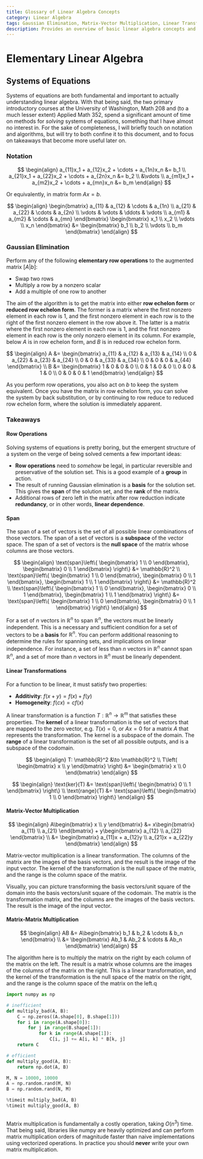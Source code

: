 ```yaml
---
title: Glossary of Linear Algebra Concepts
category: Linear Algebra
tags: Gaussian Elimination, Matrix-Vector Multiplication, Linear Transformations, Matrix-Matrix Multiplication
description: Provides an overview of basic linear algebra concepts and techniques, including Gaussian elimination, systems of equations, row operations, matrix-vector multiplication, and matrix-matrix multiplication, providing efficient methods for solving systems of equations and transforming matrices. It also touches on the relationships between these concepts, such as span and linear transformations. The document distinguishes between inefficient and efficient approaches to solving systems of equations.
---
```


# Elementary Linear Algebra

## Systems of Equations

Systems of equations are both fundamental and important to actually understanding linear algebra. With that being said, the two primary introductory courses at the University of Washington, Math 208 and (to a much lesser extent) Applied Math 352, spend a significant amount of time on methods for *solving* systems of equations, something that I have almost no interest in. For the sake of completeness, I will briefly touch on notation and algorithms, but will try to both confine it to this document, and to focus on takeaways that become more useful later on.

### Notation

$$
\begin{align}
a_{11}x_1 + a_{12}x_2 + \cdots + a_{1n}x_n &= b_1 \\
a_{21}x_1 + a_{22}x_2 + \cdots + a_{2n}x_n &= b_2 \\
&\vdots \\
a_{m1}x_1 + a_{m2}x_2 + \cdots + a_{mn}x_n &= b_m
\end{align}
$$

Or equivalently, in matrix form $Ax = b$.

$$
\begin{align}
\begin{bmatrix}
a_{11} & a_{12} & \cdots & a_{1n} \\
a_{21} & a_{22} & \cdots & a_{2n} \\
\vdots & \vdots & \ddots & \vdots \\
a_{m1} & a_{m2} & \cdots & a_{mn}
\end{bmatrix}
\begin{bmatrix}
x_1 \\
x_2 \\
\vdots \\
x_n
\end{bmatrix}
&=
\begin{bmatrix}
b_1 \\
b_2 \\
\vdots \\
b_m
\end{bmatrix}
\end{align}
$$

### Gaussian Elimination

Perform any of the following **elementary row operations** to the augmented matrix $\lbrack  A|b  \rbrack$:

- Swap two rows
- Multiply a row by a nonzero scalar
- Add a multiple of one row to another

 The aim of the algorithm is to get the matrix into either **row echelon form** or **reduced row echelon form**. The former is a matrix where the first nonzero element in each row is 1, and the first nonzero element in each row is to the right of the first nonzero element in the row above it. The latter is a matrix where the first nonzero element in each row is 1, and the first nonzero element in each row is the only nonzero element in its column. For example, below $A$ is in row echelon form, and $B$ is in reduced row echelon form.


$$
\begin{align}
A &=
\begin{bmatrix}
a_{11} & a_{12} & a_{13} & a_{14} \\
0 & a_{22} & a_{23} & a_{24} \\
0 & 0 & a_{33} & a_{34} \\
0 & 0 & 0 & a_{44}
\end{bmatrix}
\\
B &=
\begin{bmatrix}
1 & 0 & 0 & 0 \\
0 & 1 & 0 & 0 \\
0 & 0 & 1 & 0 \\
0 & 0 & 0 & 1
\end{bmatrix}
\end{align}
$$

As you perform row operations, you also act on $b$ to keep the system equivalent. Once you have the matrix in row echelon form, you can solve the system by back substitution, or by continuing to row reduce to reduced row echelon form, where the solution is immediately apparent.

### Takeaways

#### Row Operations

Solving systems of equations is pretty boring, but the emergent structure of a system on the verge of being solved cements a few important ideas:

- **Row operations** need to *somehow* be legal, in particular reversible and preservative of the solution set. This is a good example of a **group** in action.
- The result of running Gaussian elimination is a **basis** for the solution set. This gives the **span** of the solution set, and the **rank** of the matrix.
- Additional rows of zero left in the matrix after row reduction indicate **redundancy**, or in other words, **linear dependence**.

#### Span

The span of a set of vectors is the set of all possible linear combinations of those vectors. The span of a set of vectors is a **subspace** of the vector space. The span of a set of vectors is the **null space** of the matrix whose columns are those vectors.

$$
\begin{align}
\text{span}\left\{ \begin{bmatrix} 1 \\ 0 \end{bmatrix}, \begin{bmatrix} 0 \\ 1 \end{bmatrix} \right\} &= \mathbb{R}^2 \\
\text{span}\left\{ \begin{bmatrix} 1 \\ 0 \end{bmatrix}, \begin{bmatrix} 0 \\ 1 \end{bmatrix}, \begin{bmatrix} 1 \\ 1 \end{bmatrix} \right\} &= \mathbb{R}^2 \\
\text{span}\left\{ \begin{bmatrix} 1 \\ 0 \end{bmatrix}, \begin{bmatrix} 0 \\ 1 \end{bmatrix}, \begin{bmatrix} 1 \\ 1 \end{bmatrix} \right\} &= \text{span}\left\{ \begin{bmatrix} 1 \\ 0 \end{bmatrix}, \begin{bmatrix} 0 \\ 1 \end{bmatrix} \right\}
\end{align}
$$

For a set of $n$ vectors in $\mathbb{R}^n$ to span $\mathbb{R}^n$, the vectors must be linearly independent. This is a necessary and sufficient condition for a set of vectors to be a **basis** for $\mathbb{R}^n$. You can perform additional reasoning to determine the rules for spanning sets, and implications on linear independence. For instance, a set of less than $n$ vectors in $\mathbb{R}^n$ cannot span $\mathbb{R}^n$, and a set of more than $n$ vectors in $\mathbb{R}^n$ must be linearly dependent.

#### Linear Transformations

For a function to be linear, it must satisfy two properties:

- **Additivity**: $f(x + y) = f(x) + f(y)$
- **Homogeneity**: $f(cx) = cf(x)$

A linear transformation is a function $T: \mathbb{R}^n \to \mathbb{R}^m$ that satisfies these properties. The **kernel** of a linear transformation is the set of vectors that are mapped to the zero vector, e.g. $T(x) = 0$, or $Ax = 0$ for a matrix $A$ that represents the transformation. The kernel is a subspace of the domain. The **range** of a linear transformation is the set of all possible outputs, and is a subspace of the codomain.

$$
\begin{align}
T: \mathbb{R}^2 &\to \mathbb{R}^2 \\
T\left( \begin{bmatrix} x \\ y \end{bmatrix} \right) &= \begin{bmatrix} x \\ 0 \end{bmatrix}
\end{align}
$$

$$
\begin{align}
\text{ker}(T) &= \text{span}\left\{ \begin{bmatrix} 0 \\ 1 \end{bmatrix} \right\} \\
\text{range}(T) &= \text{span}\left\{ \begin{bmatrix} 1 \\ 0 \end{bmatrix} \right\}
\end{align}
$$

#### Matrix-Vector Multiplication

$$
\begin{align}
A\begin{bmatrix} x \\ y \end{bmatrix} &= x\begin{bmatrix} a_{11} \\ a_{21} \end{bmatrix} + y\begin{bmatrix} a_{12} \\ a_{22} \end{bmatrix} \\
&= \begin{bmatrix} a_{11}x + a_{12}y \\ a_{21}x + a_{22}y \end{bmatrix}
\end{align}
$$

Matrix-vector multiplication is a linear transformation. The columns of the matrix are the images of the basis vectors, and the result is the image of the input vector. The kernel of the transformation is the null space of the matrix, and the range is the column space of the matrix.

Visually, you can picture transforming the basis vectors/unit square of the domain into the basis vectors/unit square of the codomain. The matrix is the transformation matrix, and the columns are the images of the basis vectors. The result is the image of the input vector.

#### Matrix-Matrix Multiplication

$$
\begin{align}
AB &= A\begin{bmatrix} b_1 & b_2 & \cdots & b_n \end{bmatrix} \\
&= \begin{bmatrix} Ab_1 & Ab_2 & \cdots & Ab_n \end{bmatrix}
\end{align}
$$

The algorithm here is to multiply the matrix on the right by each column of the matrix on the left. The result is a matrix whose columns are the images of the columns of the matrix on the right. This is a linear transformation, and the kernel of the transformation is the null space of the matrix on the right, and the range is the column space of the matrix on the left.q

```python
import numpy as np

# inefficient
def multiply_bad(A, B):
    C = np.zeros((A.shape[0], B.shape[1]))
    for i in range(A.shape[0]):
        for j in range(B.shape[1]):
            for k in range(A.shape[1]):
                C[i, j] += A[i, k] * B[k, j]
    return C

# efficient
def multiply_good(A, B):
    return np.dot(A, B)

M, N = 10000, 10000
A = np.random.rand(M, N)
B = np.random.rand(N, M)

%timeit multiply_bad(A, B)
%timeit multiply_good(A, B)
```

```plaintext

```

Matrix multiplication is fundamentally a costly operation, taking $O(n^3)$ time. That being said, libraries like numpy are heavily optimized and can perform matrix multiplication orders of magnitude faster than naive implementations using vectorized operations. In practice you should **never** write your own matrix multiplication.
